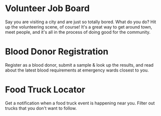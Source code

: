 # Volunteer Job Board

Say you are visiting a city and are just so totally bored. What do you do? Hit up the volunteering scene, of course! It's a great way to get around town, meet people, and it's all in the process of doing good for the community.

# Blood Donor Registration

Register as a blood donor, submit a sample & look up the results, and read about the latest blood requirements at emergency wards closest to you.

# Food Truck Locator

Get a notification when a food truck event is happening near you. Filter out trucks that you don't want to follow.
